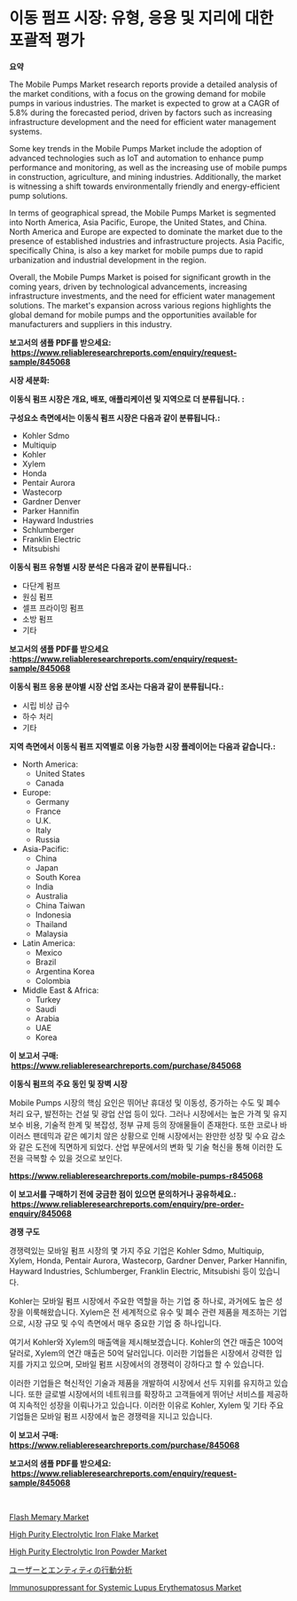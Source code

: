 <p><h1>이동 펌프 시장: 유형, 응용 및 지리에 대한 포괄적 평가</h1></p><p><strong>요약</strong></p>
<p><p>The Mobile Pumps Market research reports provide a detailed analysis of the market conditions, with a focus on the growing demand for mobile pumps in various industries. The market is expected to grow at a CAGR of 5.8% during the forecasted period, driven by factors such as increasing infrastructure development and the need for efficient water management systems.</p><p>Some key trends in the Mobile Pumps Market include the adoption of advanced technologies such as IoT and automation to enhance pump performance and monitoring, as well as the increasing use of mobile pumps in construction, agriculture, and mining industries. Additionally, the market is witnessing a shift towards environmentally friendly and energy-efficient pump solutions.</p><p>In terms of geographical spread, the Mobile Pumps Market is segmented into North America, Asia Pacific, Europe, the United States, and China. North America and Europe are expected to dominate the market due to the presence of established industries and infrastructure projects. Asia Pacific, specifically China, is also a key market for mobile pumps due to rapid urbanization and industrial development in the region.</p><p>Overall, the Mobile Pumps Market is poised for significant growth in the coming years, driven by technological advancements, increasing infrastructure investments, and the need for efficient water management solutions. The market's expansion across various regions highlights the global demand for mobile pumps and the opportunities available for manufacturers and suppliers in this industry.</p></p>
<p><strong>보고서의 샘플 PDF를 받으세요: &nbsp;<a href="https://www.reliableresearchreports.com/enquiry/request-sample/845068">https://www.reliableresearchreports.com/enquiry/request-sample/845068</a></strong></p>
<p><strong>시장 세분화:</strong></p>
<p><strong> 이동식 펌프 시장은 개요, 배포, 애플리케이션 및 지역으로 더 분류됩니다. :</strong></p>
<p><strong>구성요소 측면에서는 이동식 펌프 시장은 다음과 같이 분류됩니다.:</strong></p>
<p><ul><li>Kohler Sdmo</li><li>Multiquip</li><li>Kohler</li><li>Xylem</li><li>Honda</li><li>Pentair Aurora</li><li>Wastecorp</li><li>Gardner Denver</li><li>Parker Hannifin</li><li>Hayward Industries</li><li>Schlumberger</li><li>Franklin Electric</li><li>Mitsubishi</li></ul></p>
<p><strong> 이동식 펌프 유형별 시장 분석은 다음과 같이 분류됩니다.:</strong></p>
<p><ul><li>다단계 펌프</li><li>원심 펌프</li><li>셀프 프라이밍 펌프</li><li>소방 펌프</li><li>기타</li></ul></p>
<p><strong>보고서의 샘플 PDF를 받으세요 :<a href="https://www.reliableresearchreports.com/enquiry/request-sample/845068">https://www.reliableresearchreports.com/enquiry/request-sample/845068</a></strong></p>
<p><strong> 이동식 펌프 응용 분야별 시장 산업 조사는 다음과 같이 분류됩니다.:</strong></p>
<p><ul><li>시립 비상 급수</li><li>하수 처리</li><li>기타</li></ul></p>
<p><strong>지역 측면에서 이동식 펌프 지역별로 이용 가능한 시장 플레이어는 다음과 같습니다.:</strong></p>
<p><ul>
    <li>
        North America:
        <ul>
            <li>United States</li>
            <li>Canada</li>
        </ul>
    </li>
    <li>
        Europe:
        <ul>
            <li>Germany</li>
            <li>France</li>
            <li>U.K.</li>
            <li>Italy</li>
            <li>Russia</li>
        </ul>
    </li>
    <li>
        Asia-Pacific:
        <ul>
            <li>China</li>
            <li>Japan</li>
            <li>South Korea</li>
            <li>India</li>
            <li>Australia</li>
            <li>China Taiwan</li>
            <li>Indonesia</li>
            <li>Thailand</li>
            <li>Malaysia</li>
        </ul>
    </li>
    <li>
        Latin America:
        <ul>
            <li>Mexico</li>
            <li>Brazil</li>
            <li>Argentina Korea</li>
            <li>Colombia</li>
        </ul>
    </li>
    <li>
        Middle East & Africa:
        <ul>
            <li>Turkey</li>
            <li>Saudi</li>
            <li>Arabia</li>
            <li>UAE</li>
            <li>Korea</li>
        </ul>
    </li>
    </ul></p>
<p><strong>이 보고서 구매: &nbsp;<a href="https://www.reliableresearchreports.com/purchase/845068">https://www.reliableresearchreports.com/purchase/845068</a></strong></p>
<p><strong>이동식 펌프의 주요 동인 및 장벽 시장</strong></p>
<p><p>Mobile Pumps 시장의 핵심 요인은 뛰어난 휴대성 및 이동성, 증가하는 수도 및 폐수 처리 요구, 발전하는 건설 및 광업 산업 등이 있다. 그러나 시장에서는 높은 가격 및 유지보수 비용, 기술적 한계 및 복잡성, 정부 규제 등의 장애물들이 존재한다. 또한 코로나 바이러스 팬데믹과 같은 예기치 않은 상황으로 인해 시장에서는 완만한 성장 및 수요 감소와 같은 도전에 직면하게 되었다. 산업 부문에서의 변화 및 기술 혁신을 통해 이러한 도전을 극복할 수 있을 것으로 보인다.</p></p>
<p><strong><a href="https://www.reliableresearchreports.com/mobile-pumps-r845068">https://www.reliableresearchreports.com/mobile-pumps-r845068</a></strong></p>
<p><strong>이 보고서를 구매하기 전에 궁금한 점이 있으면 문의하거나 공유하세요.: &nbsp;<a href="https://www.reliableresearchreports.com/enquiry/pre-order-enquiry/845068">https://www.reliableresearchreports.com/enquiry/pre-order-enquiry/845068</a></strong></p>
<p><strong>경쟁 구도</strong></p>
<p><p>경쟁력있는 모바일 펌프 시장의 몇 가지 주요 기업은 Kohler Sdmo, Multiquip, Xylem, Honda, Pentair Aurora, Wastecorp, Gardner Denver, Parker Hannifin, Hayward Industries, Schlumberger, Franklin Electric, Mitsubishi 등이 있습니다.</p><p>Kohler는 모바일 펌프 시장에서 주요한 역할을 하는 기업 중 하나로, 과거에도 높은 성장을 이룩해왔습니다. Xylem은 전 세계적으로 유수 및 폐수 관련 제품을 제조하는 기업으로, 시장 규모 및 수익 측면에서 매우 중요한 기업 중 하나입니다.</p><p>여기서 Kohler와 Xylem의 매출액을 제시해보겠습니다. Kohler의 연간 매출은 100억 달러로, Xylem의 연간 매출은 50억 달러입니다. 이러한 기업들은 시장에서 강력한 입지를 가지고 있으며, 모바일 펌프 시장에서의 경쟁력이 강하다고 할 수 있습니다.</p><p>이러한 기업들은 혁신적인 기술과 제품을 개발하여 시장에서 선두 지위를 유지하고 있습니다. 또한 글로벌 시장에서의 네트워크를 확장하고 고객들에게 뛰어난 서비스를 제공하여 지속적인 성장을 이뤄나가고 있습니다. 이러한 이유로 Kohler, Xylem 및 기타 주요 기업들은 모바일 펌프 시장에서 높은 경쟁력을 지니고 있습니다.</p></p>
<p><strong>이 보고서 구매: &nbsp; <a href="https://www.reliableresearchreports.com/purchase/845068">https://www.reliableresearchreports.com/purchase/845068</a></strong></p>
<p><strong>보고서의 샘플 PDF를 받으세요: &nbsp;<a href="https://www.reliableresearchreports.com/enquiry/request-sample/845068">https://www.reliableresearchreports.com/enquiry/request-sample/845068</a></strong><strong></strong></p>
<p>&nbsp;</p>
<p><p><a href="https://www.linkedin.com/pulse/flash-memary-market-trends-analysis-forecasted-period-2024-2031-6ijnf">Flash Memary Market</a></p><p><a href="https://issuu.com/reportprime-2/docs/high-purity-electrolytic-iron-flake-market-size-20">High Purity Electrolytic Iron Flake Market</a></p><p><a href="https://issuu.com/reportprime-2/docs/high-purity-electrolytic-iron-powder-market-size-2">High Purity Electrolytic Iron Powder Market</a></p><p><a href="https://github.com/roulaayoub-saad/Market-Research-Report-List-1/blob/main/477426556133.md">ユーザーとエンティティの行動分析</a></p><p><a href="https://github.com/markusgodoy/Market-Research-Report-List-3/blob/main/immunosuppressant-for-systemic-lupus-erythematosus-market.md">Immunosuppressant for Systemic Lupus Erythematosus Market</a></p></p>